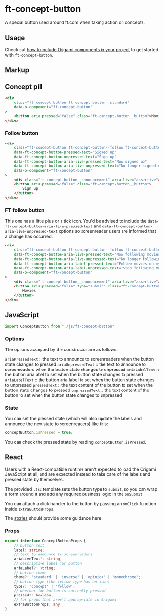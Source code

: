 # ft-concept-button

A special button used around ft.com when taking action on concepts.

## Usage

Check out [how to include Origami components in your project](https://origami.ft.com/documentation/components/#including-origami-components-in-your-project) to get started with `ft-concept-button`.

## Markup

## Concept pill

```html
<div
	class="ft-concept-button ft-concept-button--standard"
	data-o-component="ft-concept-button"
>
	<button aria-pressed="false" class="ft-concept-button__button">Movies</button>
</div>
```

### Follow button

```html
<div
	class="ft-concept-button ft-concept-button--follow ft-concept-button--standard"
	data-ft-concept-button-pressed-text="Signed up"
	data-ft-concept-button-unpressed-text="Sign up"
	data-ft-concept-button-aria-live-pressed-text="Now signed up"
	data-ft-concept-button-aria-live-unpressed-text="No longer signed up"
	data-o-component="ft-concept-button"
>
	<div class="ft-concept-button__announcement" aria-live="assertive"></div>
	<button aria-pressed="false" class="ft-concept-button__button">
		Sign up
	</button>
</div>
```

### FT follow button

This one has a little plus or a tick icon. You'd be advised to include the `data-ft-concept-button-aria-live-pressed-text` and `data-ft-concept-button-aria-live-unpressed-text` options so screenreader users are informed that a change has occurred.

```html
<div
	class="ft-concept-button ft-concept-button--follow ft-concept-button--standard"
	data-ft-concept-button-aria-live-pressed-text="Now following movies on my FT"
	data-ft-concept-button-aria-live-unpressed-text="No longer following movies on my FT"
	data-ft-concept-button-aria-label-pressed-text="Follow movies on my FT"
	data-ft-concept-button-aria-label-unpressed-text="Stop following movies on my FT"
	data-o-component="ft-concept-button"
>
	<div class="ft-concept-button__announcement" aria-live="assertive"></div>
	<button aria-pressed="false" type="submit" class="ft-concept-button__button">
		Movies
	</button>
</div>
```

## JavaScript

```js
import ConceptButton from "./js/ft-concept-button"
```

### Options

The options accepted by the constructor are as follows:

`ariaPressedText` :: the text to announce to screenreaders when the button state changes to pressed
`ariaUnpressedText` :: the text to announce to screenreaders when the button state changes to unpressed
`ariaLabelText` :: the button aria abel to set when the button state changes to pressed
`ariaLabelText` :: the button aria label to set when the button state changes to unpressed
`pressedText` :: the text content of the button to set when the button state changes to pressed
`unpressedText` :: the text content of the button to set when the button state changes to unpressed

### State

You can set the pressed state (which will also update the labels and announce the new state to screenreaders) like this:

```js
conceptButton.isPressed = true;
```

You can check the pressed state by reading `conceptButton.isPressed`.

## React

Users with a React-compatible runtime aren't expected to load the Origami JavaScript at all, and are expected instead to take care of the labels and pressed state by themselves.

The provided `.tsx` template sets the button type to `submit`, so you can wrap a form around it and add any required business logic in the `onSubmit`.

You can attach a click handler to the button by passing an `onClick` function inside `extraButtonProps`.

The [stories](stories/concept-button.stories.tsx) should provide some guidance here.

### Props

```ts
export interface ConceptButtonProps {
	// button text
	label: string;
	// text to announce to screenreaders
	ariaLiveText?: string;
	// descriptive label for button
	ariaLabel?: string;
	// button theme
	theme?: 'standard' | 'inverse' | 'opinion' | 'monochrome';
	// button type (the follow type has an icon)
	type?: 'concept' | 'follow';
	// whether the button is currently pressed
	pressed?: boolean;
	// for props that aren't appropriate in Origami
	extraButtonProps: any;
}
```
